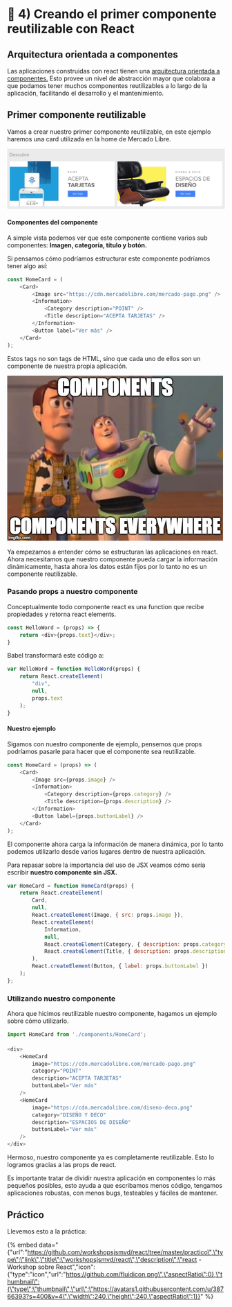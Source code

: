 # 🎉 4\) Creando el primer componente reutilizable con React

## Arquitectura orientada a componentes

Las aplicaciones construidas con react tienen una [arquitectura orientada a componentes.](https://en.wikipedia.org/wiki/Component-based_software_engineering) Esto provee un nivel de abstracción mayor que colabora a que podamos tener muchos componentes reutilizables a lo largo de la aplicación, facilitando el desarrollo y el mantenimiento.

## Primer componente reutilizable

Vamos a crear nuestro primer componente reutilizable, en este ejemplo haremos una card utilizada en la home de Mercado Libre.

![promotion](.gitbook/assets/captura-de-pantalla-2018-05-14-a-las-15.36.54.png)

#### Componentes del componente

A simple vista podemos ver que este componente contiene varios sub componentes: **Imagen, categoría, título y botón.**

Si pensamos cómo podríamos estructurar este componente podríamos tener algo así:

```javascript
const HomeCard = (
    <Card>
        <Image src="https://cdn.mercadolibre.com/mercado-pago.png" />
        <Information>
            <Category description="POINT" />
            <Title description="ACEPTA TARJETAS" />
        </Information>
        <Button label="Ver más" />
    </Card>
);
```

Estos tags no son tags de HTML, sino que cada uno de ellos son un componente de nuestra propia aplicación. 

![](.gitbook/assets/2awwoo.jpg)

Ya empezamos a entender cómo se estructuran las aplicaciones en react. Ahora necesitamos que nuestro componente pueda cargar la información dinámicamente, hasta ahora los datos están fijos por lo tanto no es un componente reutilizable.

### Pasando props a nuestro componente

Conceptualmente todo componente react es una function que recibe propiedades y retorna react elements.

```javascript
const HelloWord = (props) => {
    return <div>{props.text}</div>;
}
```

Babel transformará este código a:

```javascript
var HelloWord = function HelloWord(props) {
    return React.createElement(
        "div",
        null,
        props.text
    );
}
```

#### Nuestro ejemplo

Sigamos con nuestro componente de ejemplo,  pensemos que props podríamos pasarle para hacer que el componente sea reutilizable.

```javascript
const HomeCard = (props) => (
    <Card>
        <Image src={props.image} />
        <Information>
            <Category description={props.category} />
            <Title description={props.description} />
        </Information>
        <Button label={props.buttonLabel} />
    </Card>
);
```

El componente ahora carga la información de manera dinámica, por lo tanto podemos utilizarlo desde varios lugares dentro de nuestra aplicación.

Para repasar sobre la importancia del uso de JSX veamos cómo sería escribir **nuestro componente sin JSX.**

```javascript
var HomeCard = function HomeCard(props) {
    return React.createElement(
        Card,
        null,
        React.createElement(Image, { src: props.image }),
        React.createElement(
            Information,
            null,
            React.createElement(Category, { description: props.category }),
            React.createElement(Title, { description: props.description })
        ),
        React.createElement(Button, { label: props.buttonLabel })
    );
};
```

### Utilizando nuestro componente

Ahora que hicimos reutilizable nuestro componente, hagamos un ejemplo sobre cómo utilizarlo.

```javascript
import HomeCard from './components/HomeCard';

<div>
    <HomeCard
        image="https://cdn.mercadolibre.com/mercado-pago.png"
        category="POINT"
        description="ACEPTA TARJETAS"
        buttonLabel="Ver más"
    />
    <HomeCard
        image="https://cdn.mercadolibre.com/diseno-deco.png"
        category="DISEÑO Y DECO"
        description="ESPACIOS DE DISEÑO"
        buttonLabel="Ver más"
    />
</div>
```

Hermoso, nuestro componente ya es completamente reutilizable. Esto lo logramos gracias a las props de react. 

Es importante tratar de dividir nuestra aplicación en componentes lo más pequeños posibles, esto ayuda a que escribamos menos código, tengamos aplicaciones robustas, con menos bugs, testeables y fáciles de mantener.

## Práctico

Llevemos esto a la práctica:

{% embed data="{\"url\":\"https://github.com/workshopsjsmvd/react/tree/master/practico\",\"type\":\"link\",\"title\":\"workshopsjsmvd/react\",\"description\":\"react - Workshop sobre React\",\"icon\":{\"type\":\"icon\",\"url\":\"https://github.com/fluidicon.png\",\"aspectRatio\":0},\"thumbnail\":{\"type\":\"thumbnail\",\"url\":\"https://avatars1.githubusercontent.com/u/38766393?s=400&v=4\",\"width\":240,\"height\":240,\"aspectRatio\":1}}" %}



